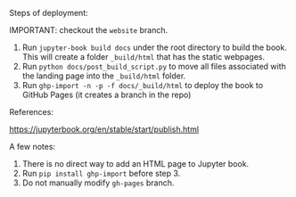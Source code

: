 Steps of deployment:

IMPORTANT: checkout the `website` branch.

1. Run `jupyter-book build docs` under the root directory to build the book. This will create a folder `_build/html` that has the static webpages.
2. Run `python docs/post_build_script.py` to move all files associated with the landing page into the `_build/html` folder.
3. Run `ghp-import -n -p -f docs/_build/html` to deploy the book to GitHub Pages (it creates a branch in the repo)


References:

https://jupyterbook.org/en/stable/start/publish.html 

A few notes:
1. There is no direct way to add an HTML page to Jupyter book.
2. Run `pip install ghp-import` before step 3.
3. Do not manually modify `gh-pages` branch.